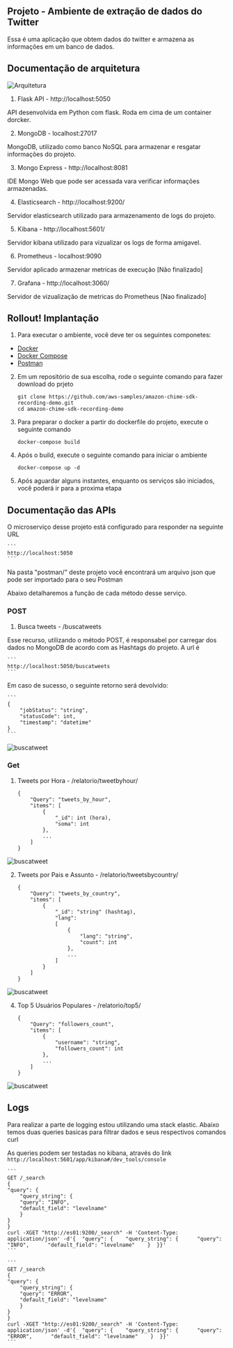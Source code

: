 ## Projeto - Ambiente de extração de dados do Twitter

Essa é uma aplicação que obtem dados do twitter e armazena as informações em um banco de dados.

## Documentação de arquitetura

![Arquitetura](https://github.com/jcnoliveira/TwitterAPI/blob/master/recursos/componetes.png)

1. Flask API - http://localhost:5050

API desenvolvida em Python com flask. Roda em cima de um container dorcker.

2. MongoDB - localhost:27017

MongoDB, utilizado como banco NoSQL para armazenar e resgatar informações do projeto.

3. Mongo Express - http://localhost:8081

IDE Mongo Web que pode ser acessada vara verificar informações armazenadas.

4. Elasticsearch - http://localhost:9200/

Servidor elasticsearch utilizado para armazenamento de logs do projeto.

5. Kibana - http://localhost:5601/

Servidor kibana utilizado para vizualizar os logs de forma amigavel.

6. Prometheus - localhost:9090

Servidor aplicado armazenar metricas de execução [Não finalizado]

7. Grafana - http://localhost:3060/

Servidor de vizualização de metricas do Prometheus [Nao finalizado]




## Rollout! Implantação

1. Para executar o ambiente, você deve ter os seguintes componetes:

* [Docker](https://docs.docker.com/docker-for-windows/install/)
* [Docker Compose](https://docs.docker.com/compose/install/)
* [Postman](https://www.postman.com/downloads/)

2. Em um repositório de sua escolha, rode o seguinte comando para fazer download do prjeto

    ```
    git clone https://github.com/aws-samples/amazon-chime-sdk-recording-demo.git
    cd amazon-chime-sdk-recording-demo
    ```

3. Para preparar o docker a partir do dockerfile do projeto, execute o seguinte comando

    ```
    docker-compose build
    ```

4. Após o build, execute o seguinte comando para iniciar o ambiente

    ```
    docker-compose up -d
    ```

5. Após aguardar alguns instantes, enquanto os serviços são iniciados, você poderá ir para a proxima etapa


## Documentação das APIs

O microserviço desse projeto está configurado para responder na seguinte URL


    ```
    http://localhost:5050
    ```

Na pasta "postman/" deste projeto você encontrará um arquivo json que pode ser importado para o seu Postman

Abaixo detalharemos a função de cada método desse serviço.

### POST

1. Busca tweets - /buscatweets

Esse recurso, utilizando o método POST, é responsabel por carregar dos dados no MongoDB de acordo com as Hashtags do projeto.
A url é

    ```
    http://localhost:5050/buscatweets
    ```

Em caso de sucesso, o seguinte retorno será devolvido:

    ```
    {
        "jobStatus": "string",
        "statusCode": int,
        "timestamp": "datetime"
    }
    ```

![buscatweet](https://github.com/jcnoliveira/TwitterAPI/blob/master/recursos/buscatweet.png)


### Get

1. Tweets por Hora - /relatorio/tweetbyhour/
 
    ```
    {
        "Query": "tweets_by_hour",
        "items": [
            {
                "_id": int (hora), 
                "soma": int
            }, 
            ...
        ]
    }
    ```

![buscatweet](https://github.com/jcnoliveira/TwitterAPI/blob/master/recursos/porhora.png)

2. Tweets por Pais e Assunto - /relatorio/tweetsbycountry/

    ```
    {
        "Query": "tweets_by_country",
        "items": [
            {
                "_id": "string" (hashtag), 
                "lang": 
                [
                    {
                        "lang": "string", 
                        "count": int
                    }, 
                    ...
                ]
            }
        ]
    }
    ```

![buscatweet](https://github.com/jcnoliveira/TwitterAPI/blob/master/recursos/idioma.png)

4. Top 5 Usuários Populares - /relatorio/top5/

    ```
    {
        "Query": "followers_count",
        "items": [
            {
                "username": "string",
                "followers_count": int
            },
            ...
        ]
    }
    ```
![buscatweet](https://github.com/jcnoliveira/TwitterAPI/blob/master/recursos/top.png)

## Logs

Para realizar a parte de logging estou utilizando uma stack elastic.
Abaixo temos duas queries basicas para filtrar dados e seus respectivos comandos curl

As queries podem ser testadas no kibana, através do link
    ```
    http://localhost:5601/app/kibana#/dev_tools/console
    ```

    ```
    GET /_search
    {
    "query": {
        "query_string": {
        "query": "INFO",
        "default_field": "levelname"
        }
    }
    }
    curl -XGET "http://es01:9200/_search" -H 'Content-Type: application/json' -d'{  "query": {    "query_string": {      "query": "INFO",      "default_field": "levelname"    }  }}'
    ```

    ```
    GET /_search
    {
    "query": {
        "query_string": {
        "query": "ERROR",
        "default_field": "levelname"
        }
    }
    }
    curl -XGET "http://es01:9200/_search" -H 'Content-Type: application/json' -d'{  "query": {    "query_string": {      "query": "ERROR",      "default_field": "levelname"    }  }}'
    ```